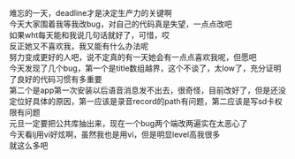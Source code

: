 难忘的一天，deadline才是决定生产力的关键啊  
今天大家围着我等我改bug，对自己的代码真是失望，一点点改吧  
如果wht每天能和我说几句话就好了，可惜，哎  
反正她又不喜欢我，我又能有什么办法呢  
努力变成更好的人吧，说不定真的有一天她会有一点点喜欢我呢，但愿吧  
今天发现了几个bug，第一个是title数组越界，这个不谈了，太low了，充分证明了良好的代码习惯有多重要  
第二个是app第一次安装以后语音消息发不出去，很奇怪，目前改好了，但是还没定位好具体的原因，第一应该是录音record的path有问题，第二应该是写sd卡权限有问题  
元旦一定要把公共库抽出来，现在一个bug两个端改两遍实在太恶心了  
今天看lj用vi好炫啊，虽然我也是用vi，但是明显level高我很多  
就这么多吧
